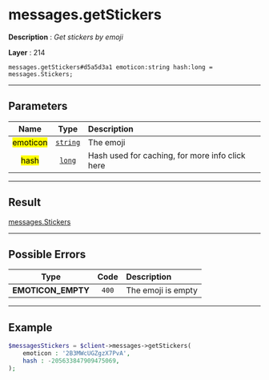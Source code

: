 # messages.getStickers

**Description** : *Get stickers by emoji*

**Layer** : 214

```tl
messages.getStickers#d5a5d3a1 emoticon:string hash:long = messages.Stickers;
```

---

## Parameters

| Name | Type | Description |
| :---: | :---: | :--- |
| <mark>emoticon</mark> | [`string`](type/string) | The emoji |
| <mark>hash</mark> | [`long`](type/long) | Hash used for caching, for more info click here |

---

## Result

[messages.Stickers](type/messages.Stickers)

---

## Possible Errors

| Type | Code | Description |
| :---: | :---: | :--- |
| **EMOTICON_EMPTY** | `400` | The emoji is empty |

---

## Example

```php
$messagesStickers = $client->messages->getStickers(
	emoticon : '2B3MWcUGZgzX7PvA',
	hash : -205633847909475069,
);
```